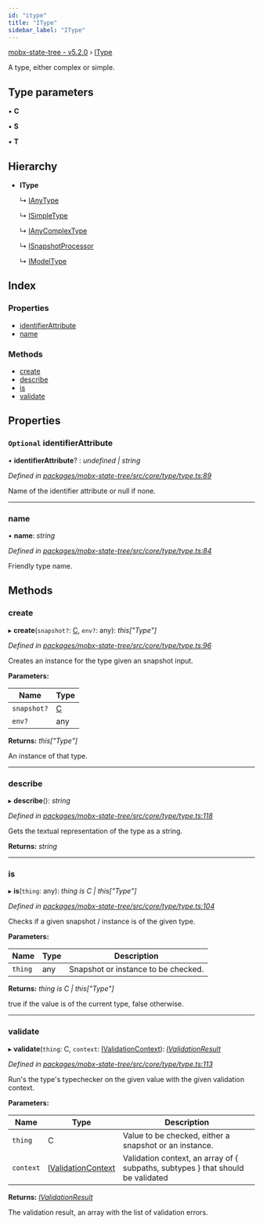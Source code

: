 ```yaml
---
id: "itype"
title: "IType"
sidebar_label: "IType"
---
```


[mobx-state-tree - v5.2.0](../index.md) › [IType](itype.md)

A type, either complex or simple.

## Type parameters

▪ **C**

▪ **S**

▪ **T**

## Hierarchy

* **IType**

  ↳ [IAnyType](ianytype.md)

  ↳ [ISimpleType](isimpletype.md)

  ↳ [IAnyComplexType](ianycomplextype.md)

  ↳ [ISnapshotProcessor](isnapshotprocessor.md)

  ↳ [IModelType](imodeltype.md)

## Index

### Properties

* [identifierAttribute](itype.md#optional-identifierattribute)
* [name](itype.md#name)

### Methods

* [create](itype.md#create)
* [describe](itype.md#describe)
* [is](itype.md#is)
* [validate](itype.md#validate)

## Properties

### `Optional` identifierAttribute

• **identifierAttribute**? : *undefined | string*

*Defined in [packages/mobx-state-tree/src/core/type/type.ts:89](https://github.com/mobxjs/mobx-state-tree/blob/46151874/packages/mobx-state-tree/src/core/type/type.ts#L89)*

Name of the identifier attribute or null if none.

___

###  name

• **name**: *string*

*Defined in [packages/mobx-state-tree/src/core/type/type.ts:84](https://github.com/mobxjs/mobx-state-tree/blob/46151874/packages/mobx-state-tree/src/core/type/type.ts#L84)*

Friendly type name.

## Methods

###  create

▸ **create**(`snapshot?`: [C](undefined), `env?`: any): *this["Type"]*

*Defined in [packages/mobx-state-tree/src/core/type/type.ts:96](https://github.com/mobxjs/mobx-state-tree/blob/46151874/packages/mobx-state-tree/src/core/type/type.ts#L96)*

Creates an instance for the type given an snapshot input.

**Parameters:**

Name | Type |
------ | ------ |
`snapshot?` | [C](undefined) |
`env?` | any |

**Returns:** *this["Type"]*

An instance of that type.

___

###  describe

▸ **describe**(): *string*

*Defined in [packages/mobx-state-tree/src/core/type/type.ts:118](https://github.com/mobxjs/mobx-state-tree/blob/46151874/packages/mobx-state-tree/src/core/type/type.ts#L118)*

Gets the textual representation of the type as a string.

**Returns:** *string*

___

###  is

▸ **is**(`thing`: any): *thing is C | this["Type"]*

*Defined in [packages/mobx-state-tree/src/core/type/type.ts:104](https://github.com/mobxjs/mobx-state-tree/blob/46151874/packages/mobx-state-tree/src/core/type/type.ts#L104)*

Checks if a given snapshot / instance is of the given type.

**Parameters:**

Name | Type | Description |
------ | ------ | ------ |
`thing` | any | Snapshot or instance to be checked. |

**Returns:** *thing is C | this["Type"]*

true if the value is of the current type, false otherwise.

___

###  validate

▸ **validate**(`thing`: C, `context`: [IValidationContext](../index.md#ivalidationcontext)): *[IValidationResult](../index.md#ivalidationresult)*

*Defined in [packages/mobx-state-tree/src/core/type/type.ts:113](https://github.com/mobxjs/mobx-state-tree/blob/46151874/packages/mobx-state-tree/src/core/type/type.ts#L113)*

Run's the type's typechecker on the given value with the given validation context.

**Parameters:**

Name | Type | Description |
------ | ------ | ------ |
`thing` | C | Value to be checked, either a snapshot or an instance. |
`context` | [IValidationContext](../index.md#ivalidationcontext) | Validation context, an array of { subpaths, subtypes } that should be validated |

**Returns:** *[IValidationResult](../index.md#ivalidationresult)*

The validation result, an array with the list of validation errors.
